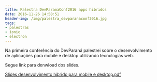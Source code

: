 ```yaml
---
title: Palestra DevParanaConf2016 apps hibridos
date: 2016-11-26 14:58:51
header-img: /img/palestra_devparanaconf2016.jpg
tags:
- palestras
- ionic
- electron
---
```


Na primeira conferência do DevParaná palestrei sobre o desenvolvimento de aplicações para mobile e desktop utilizando tecnologias web.

Segue link para donwload dos slides.

[Slides desenvolvimento híbrido para mobile e desktop.pdf](/file/dev_hibrido_ionic_electron.pdf)
